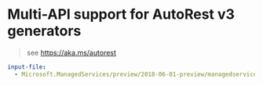 # Multi-API support for AutoRest v3 generators

> see https://aka.ms/autorest

``` yaml $(enable-multi-api)
input-file:
  - Microsoft.ManagedServices/preview/2018-06-01-preview/managedservices.json
```
